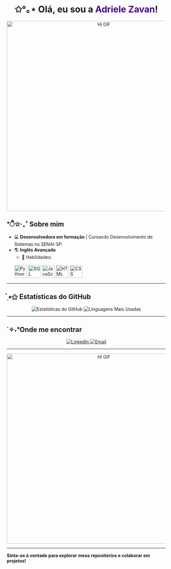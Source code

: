 # <div align="center"> ✩°｡⋆ Olá, eu sou a <font color="#4B0082">Adriele Zavan</font>!</div>

<p align="center">
  <img src="https://i.pinimg.com/originals/a5/d1/f6/a5d1f61e89bdce061817723044f8a757.gif" width="600" alt="Hi GIF">
</p>

## *ੈ✩‧₊˚  Sobre mim 
- 💻 **Desenvolvedora em formação** | Cursando Desenvolvimento de Sistemas no SENAI-SP.
- 🌎 **Inglês Avançado** 
  - 👾 Habilidades:
  <br>
  <img src="https://cdn.jsdelivr.net/npm/simple-icons@v5/icons/python.svg?color=800080" width="40" alt="Python" />
  <img src="https://cdn.jsdelivr.net/npm/simple-icons@v5/icons/mysql.svg?color=800080" width="40" alt="SQL" />
  <img src="https://cdn.jsdelivr.net/npm/simple-icons@v5/icons/javascript.svg?color=800080" width="40" alt="JavaScript" />
  <img src="https://cdn.jsdelivr.net/npm/simple-icons@v5/icons/html5.svg?color=800080" width="40" alt="HTML" />
  <img src="https://cdn.jsdelivr.net/npm/simple-icons@v5/icons/css3.svg?color=800080" width="40" alt="CSS" />


---

## ๋࣭ ⭑⚝ Estatísticas do GitHub
<p align="center">
  <img src="https://github-readme-stats.vercel.app/api?username=AdrieleZavan&show_icons=true&theme=radical" alt="Estatísticas do GitHub">
  <img src="https://github-readme-stats.vercel.app/api/top-langs/?username=AdrieleZavan&layout=compact&theme=radical" alt="Linguagens Mais Usadas">
</p>

---

## ˙✧˖°Onde me encontrar
<p align="center">
  <a href="https://www.linkedin.com/in/adriele-zavan-ab9361286/" target="_blank">
    <img src="https://img.shields.io/badge/LinkedIn-blue?style=for-the-badge&logo=linkedin&logoColor=white" alt="LinkedIn">
  </a>
  <a href="mailto:adriele.zavan4313@gmail.com">
    <img src="https://img.shields.io/badge/Email-D14836?style=for-the-badge&logo=gmail&logoColor=white" alt="Email">
  </a>
</p>

---

<p align="center">
  <img src="https://i.pinimg.com/originals/59/b8/c8/59b8c8622c076c5dc7bac0dd591c712c.gif" width="600" alt="Hi GIF">
</p>

---

**Sinta-se à vontade para explorar meus repositórios e colaborar em projetos!**
